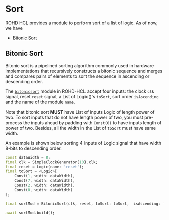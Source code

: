 # Sort

ROHD HCL provides a module to perform sort of a list of logic. As of now, we have

- [Bitonic Sort](#bitonic-sort)

## Bitonic Sort

Bitonic sort is a pipelined sorting algorithm commonly used in hardware implementations that recursively constructs a bitonic sequence and merges and compares pairs of elements to sort the sequence in ascending or descending order.

The [`bitonicsort`](https://intel.github.io/rohd-hcl/rohd_hcl/BitonicSort-class.html) module in ROHD-HCL accept four inputs: the clock `clk` signal, reset `reset` signal, a List of Logic()'s `toSort`, sort order `isAscending` and the name of the module `name`.

Note that bitonic sort **MUST** have List of inputs Logic of length power of two. To sort inputs that do not have length power of two, you must pre-process the inputs ahead by padding with `Const(0)` to have inputs length of power of two. Besides, all the width in the List of `toSort` must have same width.

An example is shown below sorting 4 inputs of Logic signal that have width 8-bits to descending order.

```dart
const dataWidth = 8;
final clk = SimpleClockGenerator(10).clk;
final reset = Logic(name: 'reset');
final toSort = <Logic>[
    Const(1, width: dataWidth),
    Const(7, width: dataWidth),
    Const(2, width: dataWidth),
    Const(8, width: dataWidth)
];

final sortMod = BitonicSort(clk, reset, toSort: toSort,  isAscending: false, name: 'top_level');

await sortMod.build();
```
